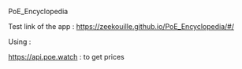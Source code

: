 PoE_Encyclopedia

Test link of the app : https://zeekouille.github.io/PoE_Encyclopedia/#/

Using : 

https://api.poe.watch : to get prices
